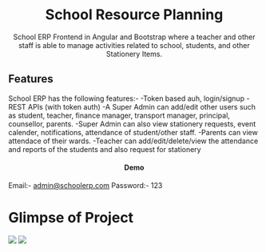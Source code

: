 <h1 align="center">School Resource Planning</h1>
<p align="center">School ERP Frontend in Angular and Bootstrap where a teacher and other staff is able to manage activities related to school, students, and other Stationery Items.</p>

## Features

School ERP has the following features:-
-Token based auh, login/signup
-REST APIs (with token auth)
-A Super Admin can add/edit other users such as student,
teacher, finance manager, transport manager, principal, counsellor, parents.
-Super Admin can also view stationery requests, event calender,
notifications, attendance of student/other staff.
-Parents can view attendace of their wards.
-Teacher can add/edit/delete/view the attendance and reports of
the students and also request for stationery

<h4 align="center">Demo</h4>

Email:- admin@schoolerp.com
Password:- 123

# Glimpse of Project

![](Gif/Demo1.gif)
![](Gif/Demo2.gif)
